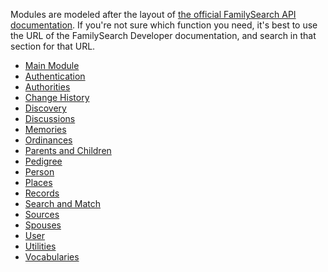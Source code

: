 Modules are modeled after the layout of [the official FamilySearch API documentation](https://familysearch.org/developers/docs/api/resources).
If you're not sure which function you need, it's best to use the URL of the FamilySearch Developer documentation, and search in that section for that URL.

* [Main Module](Main_Module)
* [Authentication](Authentication)
* [Authorities](Authorities)
* [Change History](Change_History)
* [Discovery](Discovery)
* [Discussions](Discussions)
* [Memories](Memories)
* [Ordinances](Ordinances)
* [Parents and Children](Parents_and_Children)
* [Pedigree](Pedigree)
* [Person](Person)
* [Places](Places)
* [Records](Records)
* [Search and Match](Search_and_Match)
* [Sources](Sources)
* [Spouses](Spouses)
* [User](User)
* [Utilities](Utilities)
* [Vocabularies](Vocabularies)
